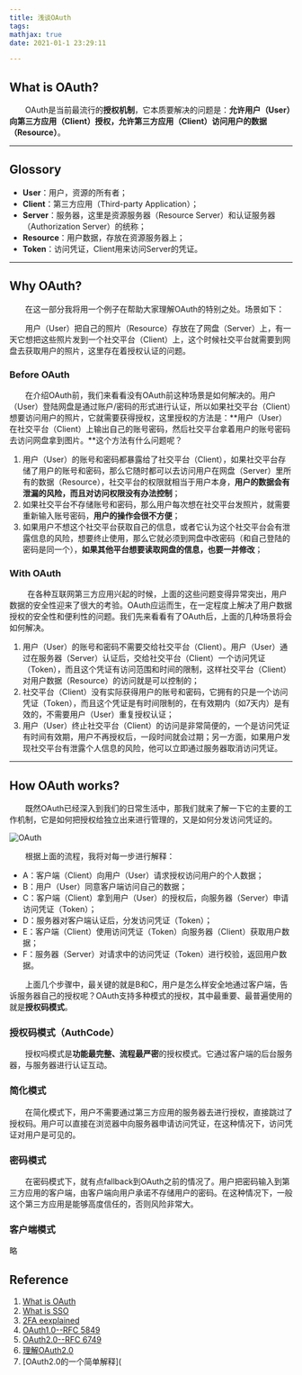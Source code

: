 ```yaml
---
title: 浅谈OAuth
tags:
mathjax: true
date: 2021-01-1 23:29:11

---
```


## What is OAuth?

&emsp;&emsp;OAuth是当前最流行的**授权机制**，它本质要解决的问题是：**允许用户（User）向第三方应用（Client）授权，允许第三方应用（Client）访问用户的数据（Resource）**。

------

## Glossory

- **User**：用户，资源的所有者；
- **Client**：第三方应用（Third-party Application）；
- **Server**：服务器，这里是资源服务器（Resource Server）和认证服务器（Authorization Server）的统称；
- **Resource**：用户数据，存放在资源服务器上；
- **Token**：访问凭证，Client用来访问Server的凭证。

------

## Why OAuth?

&emsp;&emsp;在这一部分我将用一个例子在帮助大家理解OAuth的特别之处。场景如下：

&emsp;&emsp;用户（User）把自己的照片（Resource）存放在了网盘（Server）上，有一天它想把这些照片发到一个社交平台（Client）上，这个时候社交平台就需要到网盘去获取用户的照片，这里存在着授权认证的问题。

### Before OAuth

&emsp;&emsp;在介绍OAuth前，我们来看看没有OAuth前这种场景是如何解决的。用户（User）登陆网盘是通过账户/密码的形式进行认证，所以如果社交平台（Client）想要访问用户的照片，它就需要获得授权，这里授权的方法是：**用户（User）在社交平台（Client）上输出自己的账号密码，然后社交平台拿着用户的账号密码去访问网盘拿到图片。**这个方法有什么问题呢？

1. 用户（User）的账号和密码都暴露给了社交平台（Client），如果社交平台存储了用户的账号和密码，那么它随时都可以去访问用户在网盘（Server）里所有的数据（Resource），社交平台的权限就相当于用户本身，**用户的数据会有泄漏的风险，而且对访问权限没有办法控制**；
2. 如果社交平台不存储账号和密码，那么用户每次想在社交平台发照片，就需要重新输入账号密码，**用户的操作会很不方便**；
3. 如果用户不想这个社交平台获取自己的信息，或者它认为这个社交平台会有泄露信息的风险，想要终止使用，那么它就必须到网盘中改密码（和自己登陆的密码是同一个），**如果其他平台想要读取网盘的信息，也要一并修改**；

### With OAuth

&emsp;&emsp; 在各种互联网第三方应用兴起的时候，上面的这些问题变得异常突出，用户数据的安全性迎来了很大的考验。OAuth应运而生，在一定程度上解决了用户数据授权的安全性和便利性的问题。我们先来看看有了OAuth后，上面的几种场景将会如何解决。

1. 用户（User）的账号和密码不需要交给社交平台（Client）。用户（User）通过在服务器（Server）认证后，交给社交平台（Client）一个访问凭证（Token），而且这个凭证有访问范围和时间的限制，这样社交平台（Client）对用户数据（Resource）的访问就是可以控制的；
2. 社交平台（Client）没有实际获得用户的账号和密码，它拥有的只是一个访问凭证（Token），而且这个凭证是有时间限制的，在有效期内（如7天内）是有效的，不需要用户（User）重复授权认证；
3. 用户（User）终止社交平台（Client）的访问是非常简便的，一个是访问凭证有时间有效期，用户不再授权后，一段时间就会过期；另一方面，如果用户发现社交平台有泄露个人信息的风险，他可以立即通过服务器取消访问凭证。

------

## How OAuth works?

&emsp;&emsp;既然OAuth已经深入到我们的日常生活中，那我们就来了解一下它的主要的工作机制，它是如何把授权给独立出来进行管理的，又是如何分发访问凭证的。

![OAuth](https://www.ruanyifeng.com/blogimg/asset/2014/bg2014051203.png)

&emsp;&emsp;根据上面的流程，我将对每一步进行解释：

- A：客户端（Client）向用户（User）请求授权访问用户的个人数据；
- B：用户（User）同意客户端访问自己的数据；
- C：客户端（Client）拿到用户（User）的授权后，向服务器（Server）申请访问凭证（Token）；
- D：服务器对客户端认证后，分发访问凭证（Token）；
- E：客户端（Client）使用访问凭证（Token）向服务器（Client）获取用户数据；
- F：服务器（Server）对请求中的访问凭证（Token）进行校验，返回用户数据。

&emsp;&emsp;上面几个步骤中，最关键的就是B和C，用户是怎么样安全地通过客户端，告诉服务器自己的授权呢？OAuth支持多种模式的授权，其中最重要、最普遍使用的就是**授权码模式**。

### 授权码模式（AuthCode）

&emsp;&emsp;授权吗模式是**功能最完整、流程最严密**的授权模式。它通过客户端的后台服务器，与服务器进行认证互动。

### 简化模式

&emsp;&emsp;在简化模式下，用户不需要通过第三方应用的服务器去进行授权，直接跳过了授权码。用户可以直接在浏览器中向服务器申请访问凭证，在这种情况下，访问凭证对用户是可见的。

### 密码模式

&emsp;&emsp;在密码模式下，就有点fallback到OAuth之前的情况了。用户把密码输入到第三方应用的客户端，由客户端向用户承诺不存储用户的密码。在这种情况下，一般这个第三方应用是能够高度信任的，否则风险非常大。

### 客户端模式

略

## Reference

1. [What is OAuth](https://www.csoonline.com/article/3216404/what-is-oauth-how-the-open-authorization-framework-works.html)
2. [What is SSO](https://www.csoonline.com/article/2115776/what-is-sso-how-single-sign-on-improves-security-and-the-user-experience.html)
3. [2FA eexplained](https://www.csoonline.com/article/3239144/2fa-explained-how-to-enable-it-and-how-it-works.html)
4. [OAuth1.0--RFC 5849](https://tools.ietf.org/html/rfc5849)
5. [OAuth2.0--RFC 6749](https://tools.ietf.org/html/rfc6749)
6. [理解OAuth2.0](https://www.ruanyifeng.com/blog/2014/05/oauth_2_0.html)
7. [OAuth2.0的一个简单解释](
